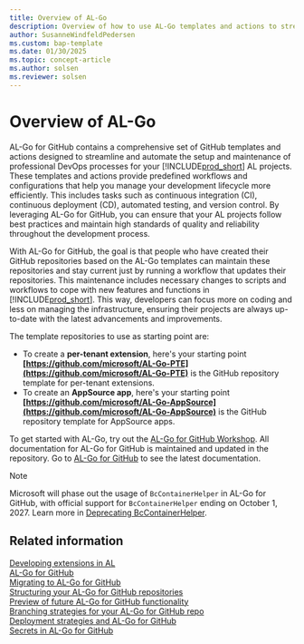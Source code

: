 ```yaml
---
title: Overview of AL-Go
description: Overview of how to use AL-Go templates and actions to streamline and automate DevOps processes for Business Central.
author: SusanneWindfeldPedersen
ms.custom: bap-template
ms.date: 01/30/2025
ms.topic: concept-article
ms.author: solsen
ms.reviewer: solsen
---
```


# Overview of AL-Go

AL-Go for GitHub contains a comprehensive set of GitHub templates and actions designed to streamline and automate the setup and maintenance of professional DevOps processes for your [!INCLUDE[prod_short](../developer/includes/prod_short.md)] AL projects. These templates and actions provide predefined workflows and configurations that help you manage your development lifecycle more efficiently. This includes tasks such as continuous integration (CI), continuous deployment (CD), automated testing, and version control. By leveraging AL-Go for GitHub, you can ensure that your AL projects follow best practices and maintain high standards of quality and reliability throughout the development process.

With AL-Go for GitHub, the goal is that people who have created their GitHub repositories based on the AL-Go templates can maintain these repositories and stay current just by running a workflow that updates their repositories. This maintenance includes necessary changes to scripts and workflows to cope with new features and functions in [!INCLUDE[prod_short](../developer/includes/prod_short.md)]. This way, developers can focus more on coding and less on managing the infrastructure, ensuring their projects are always up-to-date with the latest advancements and improvements.

The template repositories to use as starting point are:

- To create a **per-tenant extension**, here's your starting point
**[https://github.com/microsoft/AL-Go-PTE](https://github.com/microsoft/AL-Go-PTE)** is the GitHub repository template for per-tenant extensions.
- To create an **AppSource app**, here's your starting point
**[https://github.com/microsoft/AL-Go-AppSource](https://github.com/microsoft/AL-Go-AppSource)** is the GitHub repository template for AppSource apps. 

To get started with AL-Go, try out the [AL-Go for GitHub Workshop](https://github.com/microsoft/AL-Go/blob/main/Workshop/Index.md). All documentation for AL-Go for GitHub is maintained and updated in the repository. Go to [AL-Go for GitHub](https://github.com/microsoft/AL-Go/blob/main/README.md) to see the latest documentation.

> [!NOTE]
> Microsoft will phase out the usage of `BcContainerHelper` in AL-Go for GitHub, with official support for `BcContainerHelper` ending on October 1, 2027. Learn more in [Deprecating BcContainerHelper](algo-deprecating-bccontainerhelper.md).

## Related information

[Developing extensions in AL](../developer/devenv-dev-overview.md)  
[AL-Go for GitHub](https://freddysblog.com/2022/04/26/al-go-for-github/)  
[Migrating to AL-Go for GitHub](https://freddysblog.com/2022/04/27/migrating-to-al-go-for-github/)  
[Structuring your AL-Go for GitHub repositories](https://freddysblog.com/2022/04/28/structuring-your-github-repositories/)  
[Preview of future AL-Go for GitHub functionality](https://freddysblog.com/2022/05/02/al-go-for-github-preview-bits/)  
[Branching strategies for your AL-Go for GitHub repo](https://freddysblog.com/2022/05/03/branching-strategies-for-your-al-go-for-github-repo/)  
[Deployment strategies and AL-Go for GitHub](https://freddysblog.com/2022/05/06/deployment-strategies-and-al-go-for-github/)  
[Secrets in AL-Go for GitHub](https://freddysblog.com/2022/05/14/secrets-in-al-go-for-github/)  
